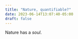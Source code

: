 ```yaml
---
title: "Nature, quantifiable?"
date: 2023-06-14T13:07:40-05:00
draft: false
---
```


Nature has a *soul*.
